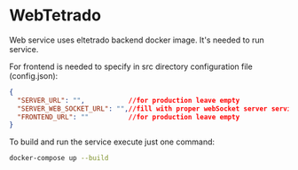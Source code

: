 # WebTetrado
Web service uses eltetrado backend docker image. It's needed to run service.

For frontend is needed to specify in src directory configuration file (config.json):
```json
{
  "SERVER_URL": "",           //for production leave empty
  "SERVER_WEB_SOCKET_URL": "",//fill with proper webSocket server service
  "FRONTEND_URL": ""          //for production leave empty
}
```

To build and run the service execute just one command:
```bash
docker-compose up --build
```
